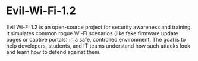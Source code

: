 # Evil-Wi-Fi-1.2
Evil Wi-Fi 1.2 is an open-source project for security awareness and training. It simulates common rogue Wi-Fi scenarios (like fake firmware update pages or captive portals) in a safe, controlled environment. The goal is to help developers, students, and IT teams understand how such attacks look and learn how to defend against them.
